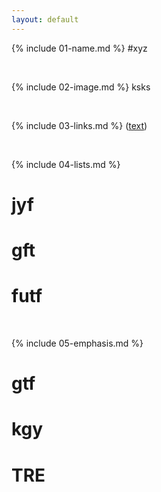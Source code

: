 ```yaml
---
layout: default
---
```


{% include 01-name.md %}
#xyz

<br>

{% include 02-image.md %}
ksks

<br>

{% include 03-links.md %}
 ([text](url))

<br>

{% include 04-lists.md %}
# jyf
# gft
# futf

<br>

{% include 05-emphasis.md %}
# gtf
# kgy
# TRE
